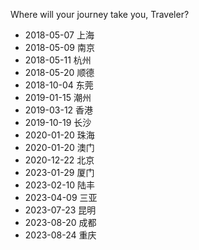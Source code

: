 Where will your journey take you, Traveler?

- 2018-05-07 上海
- 2018-05-09 南京
- 2018-05-11 杭州
- 2018-05-20 顺德
- 2018-10-04 东莞
- 2019-01-15 潮州
- 2019-03-12 香港
- 2019-10-19 长沙
- 2020-01-20 珠海
- 2020-01-20 澳门
- 2020-12-22 北京
- 2023-01-29 厦门
- 2023-02-10 陆丰
- 2023-04-09 三亚
- 2023-07-23 昆明
- 2023-08-20 成都
- 2023-08-24 重庆
